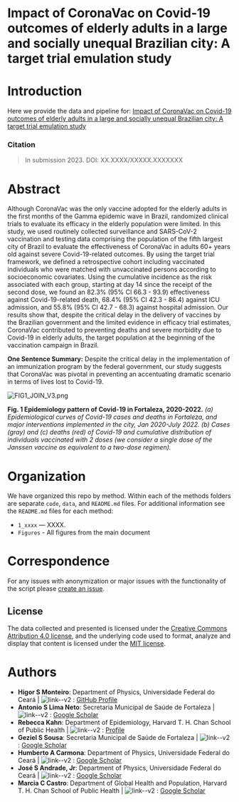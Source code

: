 # Impact of CoronaVac on Covid-19 outcomes of elderly adults in a large and socially unequal Brazilian city: A target trial emulation study
 
 
# Introduction
Here we provide the data and pipeline for: [Impact of CoronaVac on Covid-19 outcomes of elderly adults in a large and socially unequal Brazilian city: A target trial emulation study](to-be-released)

### Citation

> In submission 2023. DOI: XX.XXXX/XXXXX.XXXXXXX


# Abstract

Although CoronaVac was the only vaccine adopted for the elderly adults in the first months of the Gamma epidemic wave in Brazil, randomized clinical trials to evaluate its efficacy in the elderly population were limited. In this study, we used routinely collected surveillance and SARS-CoV-2 vaccination and testing data comprising the population of the fifth largest city of Brazil to evaluate the effectiveness of CoronaVac in adults 60+ years old against severe Covid-19-related outcomes. By using the target trial framework, we defined a retrospective cohort including vaccinated individuals who were matched with unvaccinated persons according to socioeconomic covariates. Using the cumulative incidence as the risk associated with each group, starting at day 14 since the receipt of the second dose, we found an 82.3% (95% CI 66.3 - 93.9) effectiveness against Covid-19-related death, 68.4% (95% CI 42.3 - 86.4) against ICU admission, and 55.8% (95% CI 42.7 - 68.3) against hospital admission. Our results show that, despite the critical delay in the delivery of vaccines by the Brazilian government and the limited evidence in efficacy trial estimates, CoronaVac contributed to preventing deaths and severe morbidity due to Covid-19 in elderly adults, the target population at the beginning of the vaccination campaign in Brazil.


__One Sentence Summary:__ Despite the critical delay in the implementation of an immunization program by the federal government, our study suggests that CoronaVac was pivotal in preventing an accentuating dramatic scenario in terms of lives lost to Covid-19.


![FIG1_JOIN_V3.png](folder/to/FIG1_JOIN_V3.png)

__Fig. 1 Epidemiology pattern of Covid-19 in Fortaleza, 2020-2022.__
*(a) Epidemiological curves of Covid-19 cases and deaths in Fortaleza, and major interventions implemented in the city, Jan 2020-July 2022. (b) Cases (gray) and (c) deaths (red) of Covid-19 and cumulative distribution of individuals vaccinated with 2 doses (we consider a single dose of the Janssen vaccine as equivalent to a two-dose regimen).* 



# Organization
We have organized this repo by method. Within each of the methods folders are separate `code`, `data`, and `README.md` files. For additional information see the `README.md` files for each method: 
- `1_xxxx`  — XXXX.
- `Figures` - All figures from the main document 


# Correspondence
For any issues with anonymization or major issues with the functionality of the script please [create an issue](https://github.com/mcastrolab/Brazil_Covid19_spatiotemporal/issues).


## License
The data collected and presented is licensed under the [Creative Commons Attribution 4.0 license](https://creativecommons.org/licenses/by/4.0/), and the underlying code used to format, analyze and display that content is licensed under the [MIT license](http://opensource.org/licenses/mit-license.php). 


# Authors
- __Higor S Monteiro__: Department of Physics, Universidade Federal do Ceará | ![link--v2](https://user-images.githubusercontent.com/43140693/111211993-742aeb80-85a5-11eb-85b8-a1e2c5102d99.png) : [GitHub Profile](https://github.com/higorsmonteiro)
- __Antonio S Lima Neto__: Secretaria Municipal de Saúde de Fortaleza | ![link--v2](https://user-images.githubusercontent.com/43140693/111211993-742aeb80-85a5-11eb-85b8-a1e2c5102d99.png) : [Google Scholar](https://scholar.google.com.br/citations?user=ZTQLXYkAAAAJ&hl=pt-BR&oi=ao)
- __Rebecca Kahn__: Department of Epidemiology, Harvard T. H. Chan School of Public Health | ![link--v2](https://user-images.githubusercontent.com/43140693/111211993-742aeb80-85a5-11eb-85b8-a1e2c5102d99.png) : [Profile](https://ccdd.hsph.harvard.edu/people/rebecca-kahn/)
- __Geziel S Sousa__: Secretaria Municipal de Saúde de Fortaleza | ![link--v2](https://user-images.githubusercontent.com/43140693/111211993-742aeb80-85a5-11eb-85b8-a1e2c5102d99.png) : [Google Scholar](https://scholar.google.com.br/citations?user=87Rj4lEAAAAJ&hl=pt-BR)
- __Humberto A Carmona__: Department of Physics, Universidade Federal do Ceará | ![link--v2](https://user-images.githubusercontent.com/43140693/111211993-742aeb80-85a5-11eb-85b8-a1e2c5102d99.png) : [Google Scholar](https://scholar.google.ch/citations?user=58P-HNoAAAAJ&hl=en)
- __José S Andrade, Jr__: Department of Physics, Universidade Federal do Ceará | ![link--v2](https://user-images.githubusercontent.com/43140693/111211993-742aeb80-85a5-11eb-85b8-a1e2c5102d99.png) : [Google Scholar](https://scholar.google.ch/citations?user=EwWccccAAAAJ&hl=en)
- __Marcia C Castro__: Department of Global Health and Population, Harvard T. H. Chan School of Public Health | ![link--v2](https://user-images.githubusercontent.com/43140693/111211993-742aeb80-85a5-11eb-85b8-a1e2c5102d99.png) : [Google Scholar](https://scholar.google.com/citations?user=eq9m-DcAAAAJ&hl=pt-BR)
